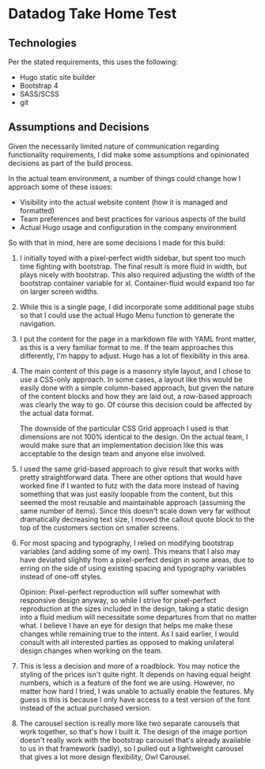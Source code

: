 # Datadog Take Home Test

## Technologies

Per the stated requirements, this uses the following:

- Hugo static site builder
- Bootstrap 4
- SASS/SCSS
- git

## Assumptions and Decisions

Given the necessarily limited nature of communication regarding functionality
requirements, I did make some assumptions and opinionated decisions as part of
the build process.

In the actual team environment, a number of things could change how I approach
some of these issues:

- Visibility into the actual website content (how it is managed and formatted)
- Team preferences and best practices for various aspects of the build
- Actual Hugo usage and configuration in the company environment

So with that in mind, here are some decisions I made for this build:

1. I initially toyed with a pixel-perfect width sidebar, but spent too much time fighting with bootstrap. The final result is more fluid in width, but plays nicely with bootstrap. This also required adjusting the width of the bootstrap container variable for xl. Container-fluid would expand too far on larger screen widths.

1. While this is a single page, I did incorporate some additional page stubs so that I could use the actual Hugo Menu function to generate the navigation.

1. I put the content for the page in a markdown file with YAML front matter, as this is a very familiar format to me. If the team approaches this differently, I'm happy to adjust. Hugo has a lot of flexibility in this area.

1. The main content of this page is a masonry style layout, and I chose to use a CSS-only approach. In some cases, a layout like this would be easily done with a simple column-based approach, but given the nature of the content blocks and how they are laid out, a row-based approach was clearly the way to go. Of course this decision could be affected by the actual data format.

   The downside of the particular CSS Grid approach I used is that dimensions are not 100% identical to the design. On the actual team, I would make sure that an implementation decision like this was acceptable to the design team and anyone else involved.

1. I used the same grid-based approach to give result that works with pretty straightforward data. There are other options that would have worked fine if I wanted to futz with the data more instead of having something that was just easily loopable from the content, but this seemed the most reusable and maintainable approach (assuming the same number of items). Since this doesn't scale down very far without dramatically decreasing text size, I moved the callout quote block to the top of the customers section on smaller screens.

1. For most spacing and typography, I relied on modifying bootstrap variables (and adding some of my own). This means that I also may have deviated slightly from a pixel-perfect design in some areas, due to erring on the side of using existing spacing and typography variables instead of one-off styles.

   Opinion: Pixel-perfect reproduction will suffer somewhat with responsive design anyway, so while I strive for pixel-perfect reproduction at the sizes included in the design, taking a static design into a fluid medium will necessitate some departures from that no matter what. I believe I have an eye for design that helps me make these changes while remaining true to the intent. As I said earlier, I would consult with all interested parties as opposed to making unilateral design changes when working on the team.

1. This is less a decision and more of a roadblock. You may notice the styling of the prices isn't quite right. It depends on having equal height numbers, which is a feature of the font we are using. However, no matter how hard I tried, I was unable to actually enable the features. My guess is this is because I only have access to a test version of the font instead of the actual purchased version.

1. The carousel section is really more like two separate carousels that work together, so that's how I built it. The design of the image portion doesn't really work with the bootstrap carousel that's already available to us in that framework (sadly), so I pulled out a lightweight carousel that gives a lot more design flexibility, Owl Carousel.
